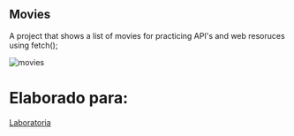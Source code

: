 ## Movies

A project that shows a list of movies for practicing API's and web resoruces using fetch();

![movies](https://user-images.githubusercontent.com/37430652/45244956-b336a280-b2bf-11e8-8fac-541b9654a6d7.PNG)


# Elaborado para: 
[Laboratoria](http://www.laboratoria.la/)